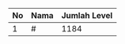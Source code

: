 | No | Nama            | Jumlah Level |
|----|-----------------|--------------|
| 1  | #    |    1184        |

